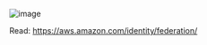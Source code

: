 
![image](https://user-images.githubusercontent.com/55656762/120083077-f7a7a380-c0e3-11eb-80d9-c0f3faca92e1.png)


Read:
https://aws.amazon.com/identity/federation/
